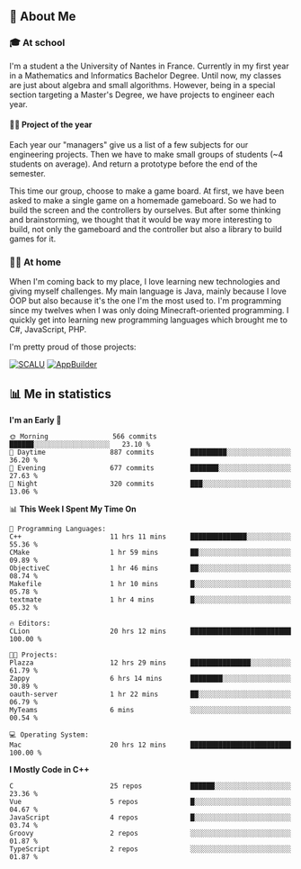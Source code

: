## 👀 About Me

### 🎓 At school

I'm a student a the University of Nantes in France. Currently in my first year in a Mathematics and Informatics Bachelor Degree. Until now, my classes are just about algebra and small algorithms. However, being in a special section targeting a Master's Degree, we have projects to engineer each year. 

#### 🔧🔬 Project of the year

Each year our "managers" give us a list of a few subjects for our engineering projects. Then we have to make small groups of students (~4 students on average). And return a prototype before the end of the semester.

This time our group, choose to make a game board. At first, we have been asked to make a single game on a homemade gameboard. So we had to build the screen and the controllers by ourselves. 
But after some thinking and brainstorming, we thought that it would be way more interesting to build, not only the gameboard and the controller but also a library to build games for it.

### 👨‍💻 At home

When I'm coming back to my place, I love learning new technologies and giving myself challenges. My main language is Java, mainly because I love OOP but also because it's the one I'm the most used to. I'm programming since my twelves when I was only doing Minecraft-oriented programming.  I quickly get into learning new programming languages which brought me to C#, JavaScript, PHP. 

I'm pretty proud of those projects:

[![SCALU](https://github-readme-stats.vercel.app/api/pin?username=renardfute&repo=SCALU)](https://github.com/renardfute/scalu)
[![AppBuilder](https://github-readme-stats.vercel.app/api/pin?username=pulsedev2&repo=AppBuilder)](https://github.com/pulsedev2/AppBuilder)

## 📊 Me in statistics
<!--START_SECTION:waka-->
**I'm an Early 🐤** 

```text
🌞 Morning                566 commits         ██████░░░░░░░░░░░░░░░░░░░   23.10 % 
🌆 Daytime                887 commits         █████████░░░░░░░░░░░░░░░░   36.20 % 
🌃 Evening                677 commits         ███████░░░░░░░░░░░░░░░░░░   27.63 % 
🌙 Night                  320 commits         ███░░░░░░░░░░░░░░░░░░░░░░   13.06 % 
```


📊 **This Week I Spent My Time On** 

```text
💬 Programming Languages: 
C++                      11 hrs 11 mins      ██████████████░░░░░░░░░░░   55.36 % 
CMake                    1 hr 59 mins        ██░░░░░░░░░░░░░░░░░░░░░░░   09.89 % 
ObjectiveC               1 hr 46 mins        ██░░░░░░░░░░░░░░░░░░░░░░░   08.74 % 
Makefile                 1 hr 10 mins        █░░░░░░░░░░░░░░░░░░░░░░░░   05.78 % 
textmate                 1 hr 4 mins         █░░░░░░░░░░░░░░░░░░░░░░░░   05.32 % 

🔥 Editors: 
CLion                    20 hrs 12 mins      █████████████████████████   100.00 % 

🐱‍💻 Projects: 
Plazza                   12 hrs 29 mins      ███████████████░░░░░░░░░░   61.79 % 
Zappy                    6 hrs 14 mins       ████████░░░░░░░░░░░░░░░░░   30.89 % 
oauth-server             1 hr 22 mins        ██░░░░░░░░░░░░░░░░░░░░░░░   06.79 % 
MyTeams                  6 mins              ░░░░░░░░░░░░░░░░░░░░░░░░░   00.54 % 

💻 Operating System: 
Mac                      20 hrs 12 mins      █████████████████████████   100.00 % 
```

**I Mostly Code in C++** 

```text
C                        25 repos            ██████░░░░░░░░░░░░░░░░░░░   23.36 % 
Vue                      5 repos             █░░░░░░░░░░░░░░░░░░░░░░░░   04.67 % 
JavaScript               4 repos             █░░░░░░░░░░░░░░░░░░░░░░░░   03.74 % 
Groovy                   2 repos             ░░░░░░░░░░░░░░░░░░░░░░░░░   01.87 % 
TypeScript               2 repos             ░░░░░░░░░░░░░░░░░░░░░░░░░   01.87 % 
```




<!--END_SECTION:waka-->
